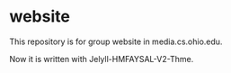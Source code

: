 # website
This repository is for group website in media.cs.ohio.edu.

Now it is written with Jelyll-HMFAYSAL-V2-Thme.

